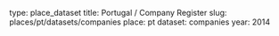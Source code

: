 type: place_dataset
title: Portugal / Company Register
slug: places/pt/datasets/companies
place: pt
dataset: companies
year: 2014
